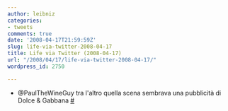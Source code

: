 ```yaml
---
author: leibniz
categories:
- tweets
comments: true
date: '2008-04-17T21:59:59Z'
slug: life-via-twitter-2008-04-17
title: Life via Twitter (2008-04-17)
url: "/2008/04/17/life-via-twitter-2008-04-17/"
wordpress_id: 2750

---
```

* @PaulTheWineGuy tra l'altro quella scena sembrava una pubblicità di Dolce & Gabbana [#](https://twitter.com/leibniz/statuses/791005070)


